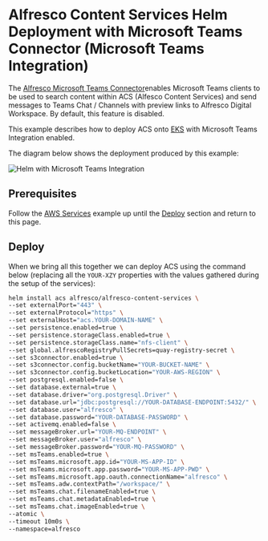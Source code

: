 # Alfresco Content Services Helm Deployment with Microsoft Teams Connector (Microsoft Teams Integration)

The [Alfresco Microsoft Teams Connector](https://docs.alfresco.com/)enables Microsoft Teams clients to be
used to search content within ACS (Alfesco Content Services) and send messages to Teams Chat / Channels with preview links to Alfresco Digital Workspace. By default, this feature is disabled.

This example describes how to deploy ACS onto [EKS](https://aws.amazon.com/eks) with Microsoft Teams Integration enabled.

The diagram below shows the deployment produced by this example:

![Helm with Microsoft Teams Integration](../diagrams/helm-eks-s3-rds-mq-ms-teams-TODO.png)

## Prerequisites

Follow the [AWS Services](with-aws-services.md) example up until the [Deploy](with-aws-services.md#deploy) section and return to this page.


## Deploy

When we bring all this together we can deploy ACS using the command below (replacing all the `YOUR-XZY` properties with the values gathered during the setup of the services):

```bash
helm install acs alfresco/alfresco-content-services \
--set externalPort="443" \
--set externalProtocol="https" \
--set externalHost="acs.YOUR-DOMAIN-NAME" \
--set persistence.enabled=true \
--set persistence.storageClass.enabled=true \
--set persistence.storageClass.name="nfs-client" \
--set global.alfrescoRegistryPullSecrets=quay-registry-secret \
--set s3connector.enabled=true \
--set s3connector.config.bucketName="YOUR-BUCKET-NAME" \
--set s3connector.config.bucketLocation="YOUR-AWS-REGION" \
--set postgresql.enabled=false \
--set database.external=true \
--set database.driver="org.postgresql.Driver" \
--set database.url="jdbc:postgresql://YOUR-DATABASE-ENDPOINT:5432/" \
--set database.user="alfresco" \
--set database.password="YOUR-DATABASE-PASSWORD" \
--set activemq.enabled=false \
--set messageBroker.url="YOUR-MQ-ENDPOINT" \
--set messageBroker.user="alfresco" \
--set messageBroker.password="YOUR-MQ-PASSWORD" \
--set msTeams.enabled=true \
--set msTeams.microsoft.app.id="YOUR-MS-APP-ID" \
--set msTeams.microsoft.app.password="YOUR-MS-APP-PWD" \
--set msTeams.microsoft.app.oauth.connectionName="alfresco" \
--set msTeams.adw.contextPath="/workspace/" \
--set msTeams.chat.filenameEnabled=true \
--set msTeams.chat.metadataEnabled=true \
--set msTeams.chat.imageEnabled=true \
--atomic \
--timeout 10m0s \
--namespace=alfresco
```
